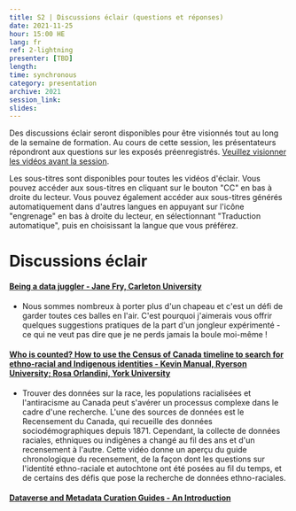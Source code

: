 ```yaml
---
title: S2 | Discussions éclair (questions et réponses)
date: 2021-11-25
hour: 15:00 HE
lang: fr
ref: 2-lightning
presenter: [TBD]
length:
time: synchronous
category: presentation
archive: 2021
session_link:
slides:
---
```

Des discussions éclair seront disponibles pour être visionnés tout au long de la semaine de formation. Au cours de cette session, les présentateurs répondront aux questions sur les exposés préenregistrés. <!--more-->[Veuillez visionner les vidéos avant la session](https://youtube.com/playlist?list=PLa6d-V-ljSCwYp_DLYQrvsqH4qOdy6rDD).

Les sous-titres sont disponibles pour toutes les vidéos d'éclair. Vous pouvez accéder aux sous-titres en cliquant sur le bouton "CC" en bas à droite du lecteur. Vous pouvez également accéder aux sous-titres générés automatiquement dans d'autres langues en appuyant sur l'icône "engrenage" en bas à droite du lecteur, en sélectionnant "Traduction automatique", puis en choisissant la langue que vous préférez.

# Discussions éclair

#### [Being a data juggler - Jane Fry, Carleton University](https://youtu.be/mgUr4meSERo)   
- Nous sommes nombreux à porter plus d'un chapeau et c'est un défi de garder toutes ces balles en l'air. C'est pourquoi j'aimerais vous offrir quelques suggestions pratiques de la part d'un jongleur expérimenté - ce qui ne veut pas dire que je ne perds jamais la boule moi-même !

#### [Who is counted? How to use the Census of Canada timeline to search for ethno-racial and Indigenous identities - Kevin Manual, Ryerson University; Rosa Orlandini, York University](https://youtu.be/DU67nc_pJo8)  
- Trouver des données sur la race, les populations racialisées et l'antiracisme au Canada peut s'avérer un processus complexe dans le cadre d'une recherche. L'une des sources de données est le Recensement du Canada, qui recueille des données sociodémographiques depuis 1871. Cependant, la collecte de données raciales, ethniques ou indigènes a changé au fil des ans et d'un recensement à l'autre. Cette vidéo donne un aperçu du guide chronologique du recensement, de la façon dont les questions sur l'identité ethno-raciale et autochtone ont été posées au fil du temps, et de certains des défis que pose la recherche de données ethno-raciales.

#### [Dataverse and Metadata Curation Guides - An Introduction](https://youtu.be/Hb7SaesOMSc)
